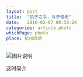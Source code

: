 ```yaml
---
layout: post
title:  "执子之手，与子偕老"
date:   2016-02-07 00:58:24
categories: article photo
whichPage: photo
place: 杭州西湖
---
```


![图片说明][tupian1]


这时简介

[tupian1]: {{site.cloudSrc}}/img/illustration/imaginativeChildren.jpg


